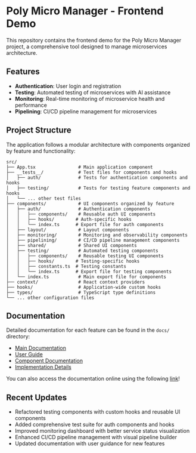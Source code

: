 # Poly Micro Manager - Frontend Demo

This repository contains the frontend demo for the Poly Micro Manager project, a comprehensive tool designed to manage microservices architecture.

## Features

- **Authentication**: User login and registration
- **Testing**: Automated testing of microservices with AI assistance
- **Monitoring**: Real-time monitoring of microservice health and performance
- **Pipelining**: CI/CD pipeline management for microservices

## Project Structure

The application follows a modular architecture with components organized by feature and functionality:

```
src/
├── App.tsx                # Main application component
├── __tests__/             # Test files for components and hooks
│   ├── auth/              # Tests for authentication components and hooks
│   ├── testing/           # Tests for testing feature components and hooks
│   └── ... other test files
├── components/            # UI components organized by feature
│   ├── auth/              # Authentication components
│   │   ├── components/    # Reusable auth UI components
│   │   ├── hooks/        # Auth-specific hooks
│   │   └── index.ts      # Export file for auth components
│   ├── layout/            # Layout components
│   ├── monitoring/        # Monitoring and observability components
│   ├── pipelining/        # CI/CD pipeline management components
│   ├── shared/            # Shared UI components
│   ├── testing/           # Automated testing components
│   │   ├── components/    # Reusable testing UI components
│   │   ├── hooks/        # Testing-specific hooks
│   │   ├── constants.ts  # Testing constants
│   │   └── index.ts      # Export file for testing components
│   └── index.ts           # Main export file for components
├── context/               # React context providers
├── hooks/                 # Application-wide custom hooks
├── types/                 # TypeScript type definitions
└── ... other configuration files
```

## Documentation

Detailed documentation for each feature can be found in the `docs/` directory:

- [Main Documentation](./docs/README.md)
- [User Guide](./docs/user-guide.md)
- [Component Documentation](./docs/components/)
- [Implementation Details](./docs/implementation/)

You can also access the documentation online using the following [link](https://siriknikita.github.io/poly-micro-frontend-demo/#/)!

## Recent Updates

- Refactored testing components with custom hooks and reusable UI components
- Added comprehensive test suite for auth components and hooks
- Improved monitoring dashboard with better service status visualization
- Enhanced CI/CD pipeline management with visual pipeline builder
- Updated documentation with user guidance for new features
